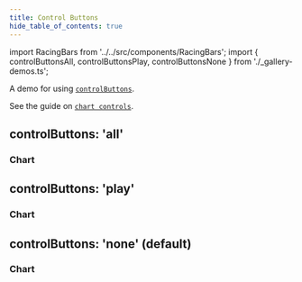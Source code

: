 ```yaml
---
title: Control Buttons
hide_table_of_contents: true
---
```


import RacingBars from '../../src/components/RacingBars';
import { controlButtonsAll, controlButtonsPlay, controlButtonsNone } from './\_gallery-demos.ts';

A demo for using [`controlButtons`](../documentation/options#controlbuttons).

See the guide on [`chart controls`](../guides/chart-controls).

<!--truncate-->

## controlButtons: 'all'

### Chart

<div className="gallery">
  <RacingBars
    {...controlButtonsAll}
/>

</div>

## controlButtons: 'play'

### Chart

<div className="gallery">
  <RacingBars
    {...controlButtonsPlay}
/>

</div>

## controlButtons: 'none' (default)

### Chart

<div className="gallery">
  <RacingBars
    {...controlButtonsNone}
/>

</div>
